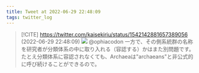 ```yaml
---
title: Tweet at 2022-06-29 22:48:09
tags: twitter_log
---
```


> [!CITE] https://twitter.com/kaisekiriu/status/1542142881657389056 (2022-06-29 22:48:09)
> ![](https://twitter.com/kaisekiriu/status/1542142881657389056)
> @ophiacodon 一方で、その側系統群の名称を研究者が分類体系の中に取り入れる（容認する）かはまた別問題です。たとえ分類体系に容認されなくても、Archaeaは"archaeans"と非公式的に呼び続けることができるので。

